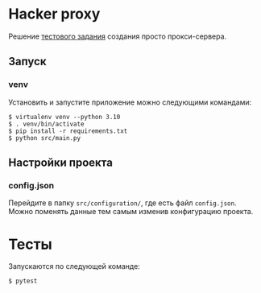 # Hacker proxy

Решение [тестового задания](https://github.com/ivelum/job/blob/master/challenges/python.md) создания просто прокси-сервера.

## Запуск

### venv
Установить и запустите приложение можно следующими командами:
```
$ virtualenv venv --python 3.10
$ . venv/bin/activate
$ pip install -r requirements.txt
$ python src/main.py
```

## Настройки проекта
### config.json
Перейдите в папку `src/configuration/`, где есть файл `config.json`. Можно поменять данные тем самым изменив конфигурацию проекта.
# Тесты
Запускаются по следующей команде:
```
$ pytest
```



